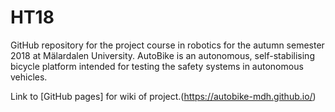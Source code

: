 # HT18
GitHub repository for the project course in robotics for the autumn semester 2018 at Mälardalen University. AutoBike is an autonomous, self-stabilising bicycle platform intended for testing the safety systems in autonomous vehicles.

Link to [GitHub pages] for wiki of project.(https://autobike-mdh.github.io/)

